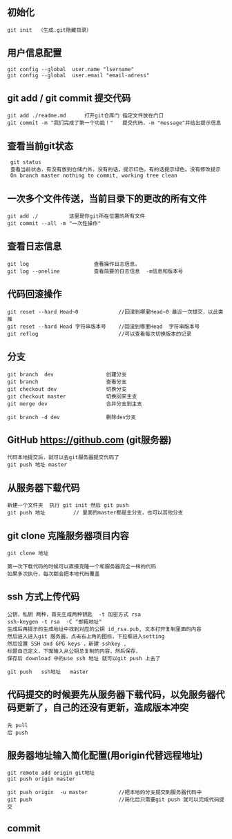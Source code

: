 ## 初始化

	git init  （生成.git隐藏目录）

## 用户信息配置

	git config --global  user.name "lsername"
	git config --global  user.email "email-adress"

##  git add  / git commit  提交代码

	git add ./readme.md      打开git仓库门 指定文件放在门口
	git commit -m "我们完成了第一个功能！"   提交代码，-m "message"并给出提示信息

##  查看当前git状态

	 git status  
	 查看当前状态，有没有放到仓储门外，没有的话，提示红色，有的话提示绿色。没有修改提示
	 On branch master nothing to commit, working tree clean

##  一次多个文件传送，当前目录下的更改的所有文件

	git add ./          这里是你git所在位置的所有文件
	git commit --all -m "一次性操作"

##  查看日志信息

	git log        				查看操作日志信息，
	git log --oneline			查看简要的日志信息  -m信息和版本号

## 代码回滚操作

	git reset --hard Head~0      		//回滚到哪里Head~0 最近一次提交，以此类推
	git reset --hard Head 字符串版本号  	//回滚到哪里Head  字符串版本号
	git reflog  						//可以查看每次切换版本的记录

## 分支

	git branch  dev  				创建分支
	git branch  	  				查看分支
	git checkout dev 	  			切换分支
	git checkout master 	  		切换回来主支
	git merge dev 	  				合并分支到主支
	
	git branch -d dev				删除dev分支

## GitHub  https://github.com (git服务器)

	代码本地提交后，就可以去git服务器提交代码了
	git push 地址 master

##  从服务器下载代码

	新建一个文件夹  执行	git init 然后 git push
	git push 地址 		// 里面的master都是主分支，也可以其他分支

## git clone 克隆服务器项目内容

	git clone 地址 
	
	第一次下载代码的时候可以直接克隆一个和服务器完全一样的代码
	如果多次执行，每次都会把本地代码覆盖

## ssh 方式上传代码

	公钥，私钥 两种，首先生成两种钥匙  -t 加密方式 rsa
	ssh-keygen -t rsa  -C "邮箱地址"
	生成后再提示的生成地址中找到对应的公钥 id_rsa.pub, 文本打开复制里面的内容
	然后进入进入git 服务器，点击右上角的图标，下拉框进入setting
	然后设置 SSH and GPG keys ，新建 sshkey ,
	标题自己定义，下面输入从公钥总复制的内容，然后保存，
	保存后 download 中的use ssh 地址 就可以git push 上去了
	
	git push   ssh地址   master

##  代码提交的时候要先从服务器下载代码，以免服务器代码更新了，自己的还没有更新，造成版本冲突

	先 pull   
	后 push

##  服务器地址输入简化配置(用origin代替远程地址)

	git remote add origin git地址
	git push origin master
	
	git push origin  -u master  		//把本地的分支提交到服务器代码中
	git push 							//简化后只需要git push 就可以完成代码提交

## commit



